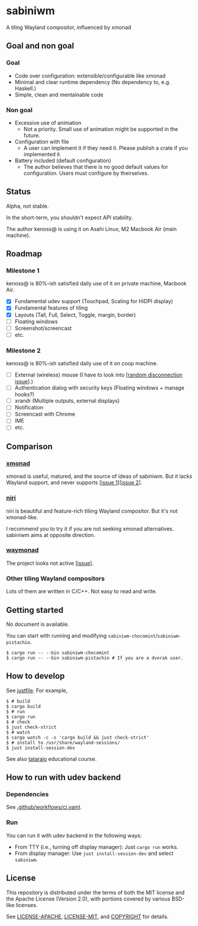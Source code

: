 # sabiniwm

A tiling Wayland compositor, influenced by xmonad

## Goal and non goal

### Goal

- Code over configuration: extensible/configurable like xmonad
- Minimal and clear runtime dependency (No dependency to, e.g. Haskell.)
- Simple, clean and mentainable code

### Non goal

- Excessive use of animation
  - Not a priority. Small use of animation might be supported in the future.
- Configuration with file
  - A user can implement it if they need it. Please publish a crate if you implemented it.
- Battery included (default configuration)
  - The author believes that there is no good default values for configuration. Users must configure by theirselves.

## Status

Alpha, not stable.

In the short-term, you shouldn't expect API stability.

The author kenoss@ is using it on Asahi Linux, M2 Macbook Air (main machine).

## Roadmap

### Milestone 1

kenoss@ is 80%-ish satisfied daily use of it on private machine, Macbook Air.

- [x] Fundamental udev support (Touchpad, Scaling for HiDPI display)
- [x] Fundamental features of tiling
- [x] Layouts (Tall, Full, Select, Toggle, margin, border)
- [ ] Floating windows
- [ ] Screenshot/screencast
- [ ] etc.

### Milestone 2

kenoss@ is 80%-ish satisfied daily use of it on coop machine.

- [ ] External (wireless) mouse (I have to look into [[random disconnection issue](https://www.reddit.com/r/archlinux/comments/apnesg/usb_mouse_randomly_disconnecting/)].)
- [ ] Authentication dialog with security keys (Floating windows + manage hooks?)
- [ ] xrandr (Multiple outputs, external displays)
- [ ] Notification
- [ ] Screencast with Chrome
- [ ] IME
- [ ] etc.

## Comparison

### [xmonad](https://xmonad.org/)

xmonad is useful, matured, and the source of ideas of sabiniwm. But it lacks Wayland support, and never supports
[[issue 1](https://github.com/xmonad/xmonad/issues/38)][[issue 2](https://github.com/xmonad/xmonad/issues/193)].

### [niri](https://github.com/YaLTeR/niri)

niri is beautiful and feature-rich tiliing Wayland compositor. But it's not xmonad-like.

I recommend you to try it if you are not seeking xmonad alternatives.
sabiniwm aims at opposite direction.

### [waymonad](https://github.com/waymonad/waymonad)

The project looks not active [[issue](https://github.com/waymonad/waymonad/issues/44#issuecomment-1665417483)].

### Other tiling Wayland compositors

Lots of them are written in C/C++. Not easy to read and write.

## Getting started

No document is available.

You can start with running and modifying `sabiniwm-chocomint`/`sabiniwm-pistachio`.

```shell
$ cargo run -- --bin sabiniwm-chocomint
$ cargo run -- --bin sabiniwm-pistachio # If you are a dvorak user.
```

## How to develop

See [justfile](./justfile). For example,

```shell
$ # build
$ cargo build
$ # run
$ cargo run
$ # check
$ just check-strict
$ # watch
$ cargo watch -c -s 'cargo build && just check-strict'
$ # install to /usr/share/wayland-sessions/
$ just install-session-dev
```

See also [tatarajo](https://github.com/kenoss/tatarajo) educational course.

## How to run with udev backend

### Dependencies

See [.github/workflows/ci.yaml](.github/workflows/ci.yaml).

### Run

You can run it with udev backend in the following ways:

- From TTY (i.e., turning off display manager): Just `cargo run` works.
- From display manager: Use `just install-session-dev` and select `sabiniwm`.

## License

This repository is distributed under the terms of both the MIT license and the
Apache License (Version 2.0), with portions covered by various BSD-like
licenses.

See [LICENSE-APACHE](LICENSE-APACHE), [LICENSE-MIT](LICENSE-MIT), and
[COPYRIGHT](COPYRIGHT) for details.
